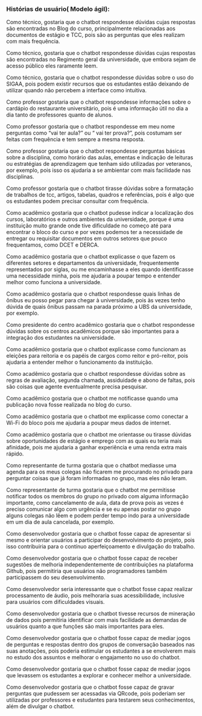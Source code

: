 ### Histórias de usuário( Modelo ágil):

Como técnico, gostaria que o chatbot respondesse dúvidas cujas respostas são encontradas no Blog do curso, principalmente relacionadas aos documentos de estágio e TCC, pois são as perguntas que eles realizam com mais frequência.

Como técnico, gostaria que o chatbot respondesse dúvidas cujas respostas são encontradas no Regimento geral da universidade, que embora sejam de acesso público eles raramente leem.

Como técnico, gostaria que o chatbot respondesse dúvidas sobre o uso do SIGAA, pois podem existir recursos que os estudantes estão deixando de utilizar quando não percebem a interface como intuitiva.

Como professor gostaria que o chatbot respondesse informações sobre o cardápio do restaurante universitário, pois é uma informação útil no dia a dia tanto de professores quanto de alunos.

Como professor gostaria que o chatbot respondesse em meu nome perguntas como “vai ter aula?” ou “ vai ter prova?”, pois costumam ser feitas com frequência e tem sempre a mesma resposta.

Como professor gostaria que o chatbot respondesse perguntas básicas sobre a disciplina, como horário das aulas, ementas e indicação de leituras ou estratégias de aprendizagem que tenham sido utilizadas por veteranos, por exemplo, pois isso os ajudaria a se ambientar com mais facilidade nas disciplinas.

Como professor gostaria que o chatbot tirasse dúvidas sobre a formatação de trabalhos de tcc, artigos, tabelas, quadros e referências, pois é algo que os estudantes podem precisar consultar com frequência.

Como acadêmico gostaria que o chatbot pudesse indicar a localização dos cursos, laboratórios e outros ambientes da universidade, porque é uma instituição muito grande onde tive dificuldade no começo até para encontrar o bloco do curso e por vezes podemos ter a necessidade de entregar ou requisitar documentos em outros setores que pouco frequentamos, como DCET e DERCA.

Como acadêmico gostaria que o chatbot explicasse o que fazem os diferentes setores e departamentos da universidade, frequentemente representados por siglas, ou me encaminhasse a eles quando identificasse uma necessidade minha, pois me ajudaria a poupar tempo e entender melhor como funciona a universidade.

Como acadêmico gostaria que o chatbot respondesse quais linhas de ônibus eu posso pegar para chegar à universidade, pois às vezes tenho dúvida de quais ônibus passam na parada próximo a UBS da universidade, por exemplo.

Como presidente do centro acadêmico gostaria que o chatbot respondesse dúvidas sobre os centros acadêmicos porque são importantes para a integração dos estudantes na universidade.

Como acadêmico gostaria que o chatbot explicasse como funcionam as eleições para reitoria e os papéis de cargos como reitor e pró-reitor, pois ajudaria a entender melhor o funcionamento da instituição.

Como acadêmico gostaria que o chatbot respondesse dúvidas sobre as regras de avaliação, segunda chamada, assiduidade e abono de faltas, pois são coisas que agente eventualmente precisa pesquisar.

Como acadêmico gostaria que o chatbot me notificasse quando uma publicação nova fosse realizada no blog do curso.

Como acadêmico gostaria que o chatbot me explicasse como conectar a Wi-Fi do bloco pois me ajudaria a poupar meus dados de internet.

Como acadêmico gostaria que o chatbot me orientasse ou tirasse dúvidas sobre oportunidades de estágio e emprego com as quais eu teria mais afinidade, pois me ajudaria a ganhar experiência e uma renda extra mais rápido.

Como representante de turma gostaria que o chatbot mediasse uma agenda para os meus colegas não ficarem me procurando no privado para perguntar coisas que já foram informadas no grupo, mas eles não leram.

Como representante de turma gostaria que o chatbot me permitisse notificar todos os membros do grupo no privado com alguma informação importante, como cancelamento de aula, data de prova pois as vezes é preciso comunicar algo com urgência e se eu apenas postar no grupo alguns colegas não lêem e podem perder tempo indo para a universidade em um dia de aula cancelada, por exemplo.

Como desenvolvedor gostaria que o chatbot fosse capaz de apresentar si mesmo e orientar usuários a participar do desenvolvimento do projeto, pois isso contribuiria para o contínuo aperfeiçoamento e divulgação do trabalho.

Como desenvolvedor gostaria que o chatbot fosse capaz de receber sugestões de melhoria independentemente de contribuições na plataforma Github, pois permitiria que usuários não programadores também participassem do seu desenvolvimento.

Como desenvolvedor seria interessante que o chatbot fosse capaz realizar processamento de áudio, pois melhoraria suas acessibilidade, inclusive para usuários com dificuldades visuais.

Como desenvolvedor gostaria que o chatbot tivesse recursos de mineração de dados pois permitiria identificar com mais facilidade as demandas de usuários quanto a que funções são mais importantes para eles.

Como desenvolvedor gostaria que o chatbot fosse capaz de mediar jogos de perguntas e respostas dentro dos grupos de conversação baseados nas suas anotações, pois poderia estimular os estudantes a se envolverem mais no estudo dos assuntos e melhorar o engajamento no uso do chatbot.

Como desenvolvedor gostaria que o chatbot fosse capaz de mediar jogos que levassem os estudantes a explorar e conhecer melhor a universidade.

Como desenvolvedor gostaria que o chatbot fosse capaz de gravar perguntas que pudessem ser acessadas via QRcode, pois poderiam ser utilizadas por professores e estudantes para testarem seus conhecimentos, além de divulgar o chatbot.

